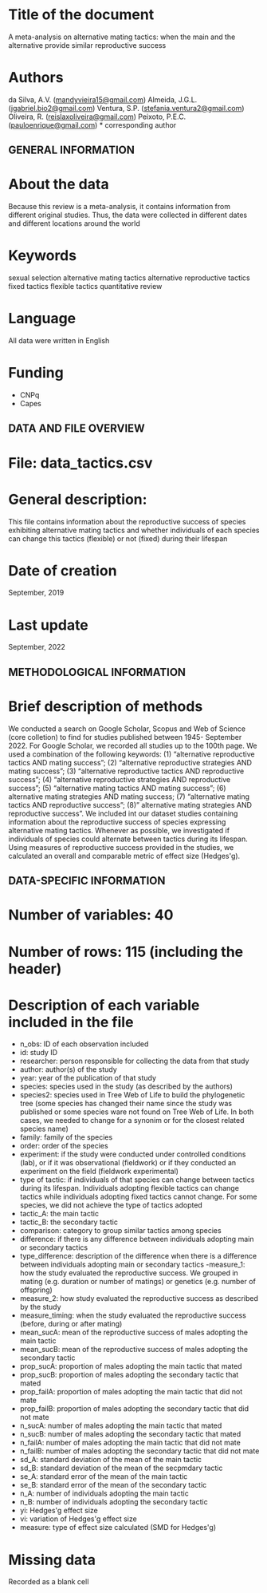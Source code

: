 # Title of the document
A meta-analysis on alternative mating tactics:  when the main and the alternative provide similar reproductive success

# Authors
da Silva, A.V. (mandyvieira15@gmail.com)
Almeida, J.G.L. (jgabriel.bio2@gmail.com)
Ventura, S.P. (stefania.ventura2@gmail.com)
Oliveira, R. (reislaxoliveira@gmail.com)
Peixoto, P.E.C. (pauloenrique@gmail.com) * corresponding author

## GENERAL INFORMATION ## 

# About the data
Because this review is a meta-analysis, 
it contains information from different original studies. Thus, the data were collected in different dates and different locations around the world

# Keywords
sexual selection
alternative mating tactics
alternative reproductive tactics
fixed tactics
flexible tactics
quantitative review

# Language
All data were written in English

# Funding
- CNPq
- Capes


## DATA AND FILE OVERVIEW ##

# File: data_tactics.csv

# General description: 
This file contains information about the reproductive success of species exhibiting alternative mating tactics and whether individuals of each species can change this tactics (flexible) or not (fixed) during their lifespan

# Date of creation
September, 2019

# Last update
September, 2022


## METHODOLOGICAL INFORMATION ##

# Brief description of methods
We conducted a search on Google Scholar, Scopus and Web of Science (core colletion) to find for studies published between 1945- September 2022. For Google Scholar, we recorded all studies up to the 100th page. We used a combination of the following keywords: (1) “alternative reproductive tactics AND mating success”; (2) “alternative reproductive strategies AND mating success”; (3) “alternative reproductive tactics AND reproductive success”; (4) “alternative reproductive strategies AND reproductive success”; (5) “alternative mating tactics AND mating success”; (6) alternative mating strategies AND mating success; (7) “alternative mating tactics AND reproductive success”; (8)” alternative mating strategies AND  reproductive success”.
We included int our dataset studies containing information about the reproductive success of species expressing alternative mating tactics. Whenever as possible, we investigated if individuals of species could alternate between tactics during its lifespan. Using measures of reproductive success provided in the studies, we calculated an overall and comparable metric of effect size (Hedges'g).


## DATA-SPECIFIC INFORMATION ##

# Number of variables: 40

# Number of rows: 115 (including the header)

# Description of each variable included in the file
- n_obs: ID of each observation included
- id: study ID
- researcher: person responsible for collecting the data from that study
- author: author(s) of the study
- year: year of the publication of that study
- species: species used in the study (as described by the authors)
- species2: species used in Tree Web of Life to build the phylogenetic tree (some species has changed their name since the study was published or some species ware not found on Tree Web of Life. In both cases, we needed to change for a synonim or for the closest related species name)
- family: family of the species
- order: order of the species
- experiment: if the study were conducted under controlled conditions (lab), or if it was observational (fieldwork) or if they conducted an experiment on the field (fieldwork experimental)
- type of tactic: if individuals of that species can change between tactics during its lifespan. Individuals adopting flexible tactics can change tactics while individuals adopting fixed tactics cannot change. For some species, we did not achieve the type of tactics adopted
- tactic_A: the main tactic
- tactic_B: the secondary tactic
- comparison: category to group similar tactics among species
- difference: if there is any difference between individuals adopting main or secondary tactics
- type_difference: description of the difference when there is a difference between individuals adopting main or secondary tactics
-measure_1: how the study evaluated the reproductive success. We grouped in mating (e.g. duration or number of matings) or genetics (e.g. number of offspring)
- measure_2: how study evaluated the reproductive success as described by the study
- measure_timing: when the study evaluated the reproductive success (before, during or after mating)
- mean_sucA: mean of the reproductive success of males adopting the main tactic
- mean_sucB: mean of the reproductive success of males adopting the secondary tactic
- prop_sucA: proportion of males adopting the main tactic that mated
- prop_sucB: proportion of males adopting the secondary tactic that mated
- prop_failA: proportion of males adopting the main tactic that did not mate
- prop_failB: proportion of males adopting the secondary tactic that did not mate
- n_sucA: number of males adopting the main tactic that mated
- n_sucB: number of males adopting the secondary tactic that mated
- n_failA: number of males adopting the main tactic that did not mate
- n_failB: number of males adopting the secondary tactic that did not mate
- sd_A: standard deviation of the mean of the main tactic
- sd_B: standard deviation of the mean of the secpmdary tactic
- se_A: standard error of the mean of the main tactic
- se_B: standard error of the mean of the secondary tactic
- n_A: number of individuals adopting the main tactic
- n_B: number of individuals adopting the secondary tactic
- yi: Hedges'g effect size
- vi: variation of Hedges'g effect size
- measure: type of effect size calculated (SMD for Hedges'g)

# Missing data
Recorded as a blank cell
